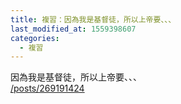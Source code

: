 ```yaml
---
title: 複習：因為我是基督徒，所以上帝要、、、
last_modified_at: 1559398607
categories:
  - 複習
---
```


<p>因為我是基督徒，所以上帝要、、、<br>
<a href="/posts/269191424" target="_blank">/posts/269191424</a></p>

<p>&nbsp;</p>

